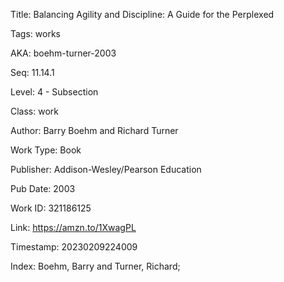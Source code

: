 Title:  Balancing Agility and Discipline: A Guide for the Perplexed

Tags:   works

AKA:    boehm-turner-2003

Seq:    11.14.1

Level:  4 - Subsection

Class:  work

Author: Barry Boehm and Richard Turner

Work Type: Book

Publisher: Addison-Wesley/Pearson Education

Pub Date: 2003

Work ID: 321186125

Link:   https://amzn.to/1XwagPL

Timestamp: 20230209224009

Index:  Boehm, Barry and Turner, Richard; 

